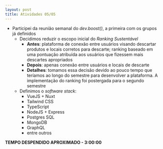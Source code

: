 ```yaml
---
layout: post
title: Atividades 05/05
---
```


- Participei da reunião semanal do *dev.boost()*, a primeira com os grupos já definidos
	- Decidimos reduzir o escopo inicial do *Ranking Sustentável*
		- **Antes**: plataforma de conexão entre usuários visando descartar produtos e locais corretos para descarte; ranking baseado em uma pontuação atribuída aos usuários que fizessem mais descartes apropriados
		- **Depois**: apenas conexão entre usuários e locais de descarte
		- **Detalhes**: tomamos essa decisão devido ao pouco tempo que teríamos ao longo do semestre para desenvolver a plataforma. A implementação do ranking foi postergada para o segundo semestre
	- Definimos o *software stack*:
		- VueJS + Nuxt
		- Tailwind CSS
		- TypeScript
		- NodeJS + Express
		- Postgres SQL
		- MongoDB
		- GraphQL
		- entre outros

**TEMPO DESPENDIDO APROXIMADO - 3:00:00**

